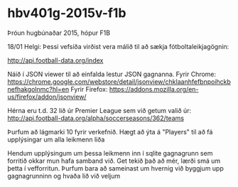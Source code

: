 # hbv401g-2015v-f1b
Þróun hugbúnaðar 2015, hópur F1B

18/01 Helgi:
Þessi vefsíða virðist vera málið til að sækja fótboltaleikjagögnin:

http://api.football-data.org/index

Náið í JSON viewer til að einfalda lestur JSON gagnanna.
Fyrir Chrome: https://chrome.google.com/webstore/detail/jsonview/chklaanhfefbnpoihckbnefhakgolnmc?hl=en
Fyrir Firefox: https://addons.mozilla.org/en-us/firefox/addon/jsonview/

Hérna eru t.d. 32 lið úr Premier League sem við getum valið úr:
http://api.football-data.org/alpha/soccerseasons/362/teams

Þurfum að lágmarki 10 fyrir verkefnið. Hægt að ýta á "Players" til að fá upplýsingar um alla leikmenn liða

Hendum upplýsingum um þessa leikmenn inn í sqlite gagnagrunn sem forritið okkar mun hafa samband við. Get tekið það að mér, lærði smá um þetta í vefforritun. Þurfum bara að sameinast um hvernig við byggjum upp gagnagrunninn og hvaða lið við veljum